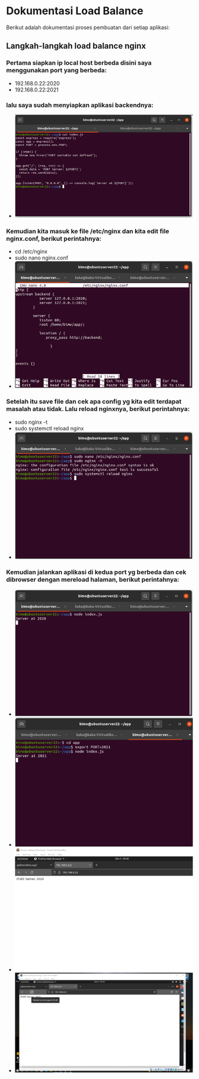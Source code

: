 # Dokumentasi Load Balance
Berikut adalah dokumentasi proses pembuatan dari setiap aplikasi:

## Langkah-langkah load balance nginx
### Pertama siapkan ip local host berbeda disini saya menggunakan port yang berbeda:
- 192.168.0.22:2020
- 192.168.0.22:2021

### lalu saya sudah menyiapkan aplikasi backendnya:
- ![gambar aplikasi backend](assets/load4.png)

### Kemudian kita masuk ke file /etc/nginx dan kita edit file nginx.conf, berikut perintahnya:
- cd /etc/nginx
- sudo nano nginx.conf
- ![gambar edit conf](assets/load6.png)

### Setelah itu save file dan cek apa config yg kita edit terdapat masalah atau tidak. Lalu reload nginxnya, berikut perintahnya:
- sudo nginx -t
- sudo systemctl reload nginx
- ![gambar cek conf](assets/load7.png)

### Kemudian jalankan aplikasi di kedua port yg berbeda dan cek dibrowser dengan mereload halaman, berikut perintahnya:
- ![gambar cek conf](assets/load8.png)
- ![gambar cek conf](assets/load5.png)
- ![gambar cek conf](assets/load2.png)
- ![gambar cek conf](assets/load3.png)